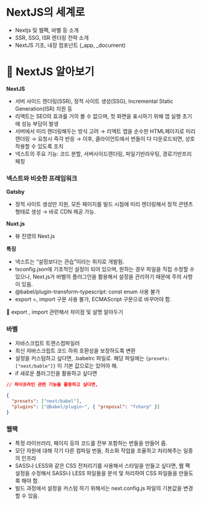 # NextJS의 세계로

- Nextjs 및 웹팩, 바벨 등 소개
- SSR, SSG, ISR 렌더링 전략 소개
- NextJS 기초, 내장 컴포넌트 (\_app, \_document)

# 📌 NextJS 알아보기

**NextJS**

- 서버 사이드 렌더링(SSR), 정적 사이트 생성(SSG), Incremental Static Generation(ISR) 지원 등
- 리액트는 SEO의 효과를 거의 볼 수 없으며, 첫 화면을 표시하기 위해 앱 실행 초기에 성능 부담이 발생
- 서버에서 미리 렌더링해두는 방식 고려 → 리액트 앱을 순수한 HTML페이지로 미리 렌더링 → 요청시 즉각 반응
  → 이후, 클라이언트에서 번들이 다 다운로드되면, 상호 작용할 수 있도록 조치
- 넥스트의 주요 기능: 코드 분할, 서버사이드렌더링, 파일기반라우팅, 경로기반프리페칭

### 넥스트와 비슷한 프레임워크

**Gatsby**

- 정적 사이트 생성만 지원, 모든 페이지를 빌드 시점에 미리 렌더링해서 정적 콘텐츠 형태로 생성 → 바로 CDN 제공 가능.

**Nuxt.js**

- 뷰 진영의 Next.js

**특징**

- 넥스트는 “설정보다는 관습”이라는 취지로 개발됨.
- tsconfig.json에 기초적인 설정이 되어 있으며, 원하는 경우 파일을 직접 수정할 수 있으나, Next.js가 바벨의 플러그인을 활용해서 설정을 관리하기 때문에 주의 사항이 있음.
- @babel/plugin-transform-typescript: const enum 사용 불가
- export =, import 구문 사용 불가, ECMAScript 구문으로 바꾸어야 함.

<aside>
📌 export , import 관련해서 차이점 및 설명 알아두기

</aside>

### 바벨

- 자바스크립트 트랜스컴파일러
- 최신 자바스크립트 코드 하위 호환성을 보장하도록 변환
- 설정을 커스텀하고 싶다면, .babelrc 파일로.
  해당 파일에는 `{presets: ["next/bable"]}` 이 기본 값으로는 있어야 해.
- if 새로운 플러그인을 활용하고 싶다면

```json
// 파이프라인 관련 기능을 활용하고 싶다면,

{
  "presets": ["next/babel"],
  "plugins": ["@babel/plugin~", { "proposal": "fsharp" }]
}
```

### 웹팩

- 특정 라이브러리, 페이지 등의 코드를 전부 포함하는 번들을 만들어 줌.
- 모단 자원에 대해 각기 다른 컴파일 번들, 최소화 작업을 조율하고 처리해주는 일종의 인프라
- SASS나 LESS와 같은 CSS 전처리기를 사용해서 스타일을 만들고 싶다면, 웹 팩 설정을 수정해서 SASS나 LESS 파일들을 분석 및 처리하여 CSS 파일들을 만들도록 해야 함.
- 빌드 과정에서 설정을 커스텀 하기 위해서는 next.config.js 파일의 기본값을 변경할 수 있음.
